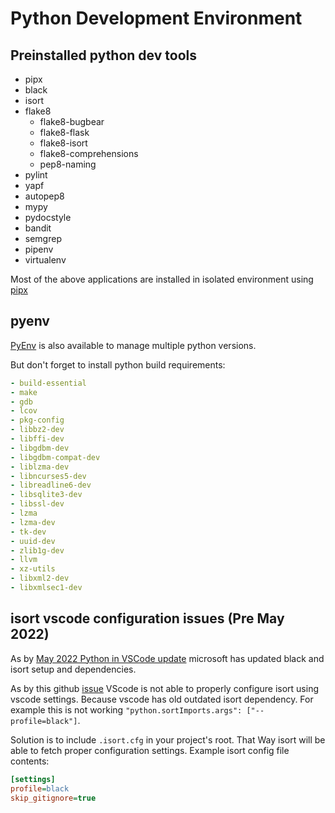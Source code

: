 # Python Development Environment

## Preinstalled python dev tools
- pipx
- black
- isort
- flake8
  - flake8-bugbear
  - flake8-flask
  - flake8-isort
  - flake8-comprehensions
  - pep8-naming
- pylint
- yapf
- autopep8
- mypy
- pydocstyle
- bandit
- semgrep
- pipenv
- virtualenv

Most of the above applications are installed in isolated environment using [pipx](https://github.com/pypa/pipx)

## pyenv
[PyEnv](https://github.com/pyenv/pyenv) is also available to manage multiple python versions.

But don't forget to install python build requirements:
```yaml
- build-essential
- make
- gdb
- lcov
- pkg-config
- libbz2-dev
- libffi-dev
- libgdbm-dev
- libgdbm-compat-dev
- liblzma-dev
- libncurses5-dev
- libreadline6-dev
- libsqlite3-dev
- libssl-dev
- lzma
- lzma-dev
- tk-dev
- uuid-dev
- zlib1g-dev
- llvm
- xz-utils
- libxml2-dev
- libxmlsec1-dev
```

## isort vscode configuration issues (Pre May 2022)
As by [May 2022 Python in VSCode update](https://devblogs.microsoft.com/python/python-in-visual-studio-code-may-2022-release/) microsoft has updated black and isort setup and dependencies.

As by this github [issue](https://github.com/microsoft/vscode-python/issues/7042) VScode is not able to properly configure isort using vscode settings. Because vscode has old outdated isort dependency. For example this is not working `"python.sortImports.args": ["--profile=black"]`.

Solution is to include `.isort.cfg` in your project's root. That Way isort will be able to fetch proper configuration settings.
Example isort config file contents:
```ini
[settings]
profile=black
skip_gitignore=true
```
